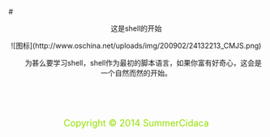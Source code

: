 #<center>这是shell的开始<center/>

<center>![图标](http://www.oschina.net/uploads/img/200902/24132213_CMJS.png)</center>

&emsp;&emsp;为甚么要学习shell，shell作为最初的脚本语言，如果你富有好奇心，这会是一个自然而然的开始。

<br/>
<br/>
<br/>
<center><p style="color:#94e000"><font size="4">Copyright &copy; 2014 SummerCidaca</font></p></center>